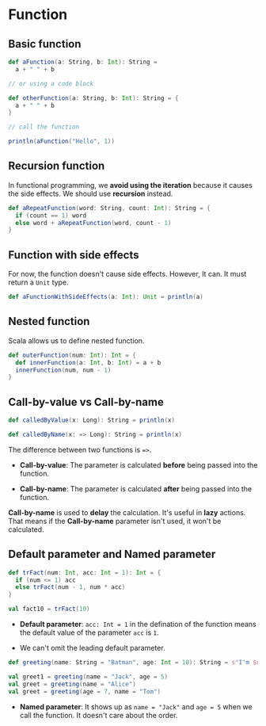 # Function

## Basic function

```scala
def aFunction(a: String, b: Int): String =
  a + " " + b

// or using a code block

def otherFunction(a: String, b: Int): String = {
  a + " " + b
}

// call the function

println(aFunction("Hello", 1))
```

## Recursion function

In functional programming, we **avoid using the iteration** because it causes the side effects. We should use **recursion** instead.

```scala
def aRepeatFunction(word: String, count: Int): String = {
  if (count == 1) word
  else word + aRepeatFunction(word, count - 1)
}
```

## Function with side effects

For now, the function doesn't cause side effects. However, It can. It must return a `Unit` type.

```scala
def aFunctionWithSideEffects(a: Int): Unit = println(a)
```

## Nested function

Scala allows us to define nested function.

```scala
def outerFunction(num: Int): Int = {
  def innerFunction(a: Int, b: Int) = a + b
  innerFunction(num, num - 1)
}
```

## Call-by-value vs Call-by-name

```scala
def calledByValue(x: Long): String = println(x)

def calledByName(x: => Long): String = println(x)
```

The difference between two functions is `=>`.

- **Call-by-value**: The parameter is calculated **before** being passed into the function.

- **Call-by-name**: The parameter is calculated **after** being passed into the function.

**Call-by-name** is used to **delay** the calculation. It's useful in **lazy** actions. That means if the **Call-by-name** parameter isn't used, it won't be calculated.

## Default parameter and Named parameter

```scala
def trFact(num: Int, acc: Int = 1): Int = {
  if (num <= 1) acc
  else trFact(num - 1, num * acc)
}

val fact10 = trFact(10)
```

- **Default parameter**: `acc: Int = 1` in the defination of the function means the default value of the parameter `acc` is `1`.

- We can't omit the leading default parameter.

```scala
def greeting(name: String = "Batman", age: Int = 10): String = s"I'm $name, I'm $age years old"

val greet1 = greeting(name = "Jack", age = 5)
val greet = greeting(name = "Alice")
val greet = greeting(age = 7, name = "Tom")
```

- **Named parameter**: It shows up as `name = "Jack"` and `age = 5` when we call the function. It doesn't care about the order.
